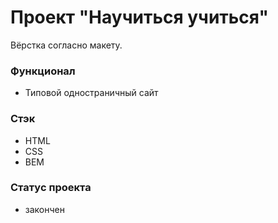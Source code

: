 # Проект "Научиться учиться" 
Вёрстка согласно макету. 

### Функционал
- Типовой одностраничный сайт

### Стэк
- HTML
- CSS
- BEM

### Статус проекта
- закончен
